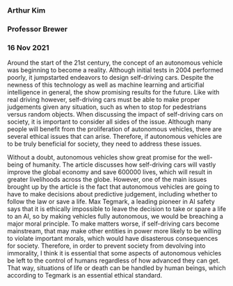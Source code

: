 ### Arthur Kim
### Professor Brewer
### 16 Nov 2021

Around the start of the 21st century, the concept of an autonomous vehicle was beginning to become a reality. Although initial tests in 2004 performed poorly, it jumpstarted endeavors to design self-driving cars.  Despite the newness of this technology as well as machine learning and articifial intelligence in general, the show promising results for the future. Like with real driving however, self-driving cars must be able to make proper judgements given any situation, such as when to stop for pedestrians versus random objects. When discussing the impact of self-driving cars on society, it is important to consider all sides of the issue. Although many people will benefit from the proliferation of autonomous vehicles, there are several ethical issues that can arise. Therefore, if autonomous vehicles are to be truly beneficial for society, they need to address these issues.

Without a doubt, autonomous vehicles show great promise for the well-being of humanity. The article discusses how self-driving cars will vastly improve the global economy and save 600000 lives, which will result in greater livelihoods across the globe. However, one of the main issues brought up by the article is the fact that autonomous vehicles are going to have to make decisions about predictive judgement, including whether to follow the law or save a life.  Max Tegmark, a leading pioneer in AI safety says that it is ethically impossible to leave the decision to take or spare a life to an AI, so by making vehicles fully autonomous, we would be breaching a major moral principle. To make matters worse, if self-driving cars become mainstream, that may make other entities in power more likely to be willing to violate important morals, which would have disasterous consequences for society.  Therefore, in order to prevent society from devolving into immorality, I think it is essential that some aspects of autonomous vehicles be left to the control of humans regardless of how advanced they can get. That way, situations of life or death can be handled by human beings, which according to Tegmark is an essential ethical standard. 
